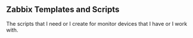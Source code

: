 ## Zabbix Templates and Scripts

The scripts that I need or I create for monitor devices that I have or I work with.

